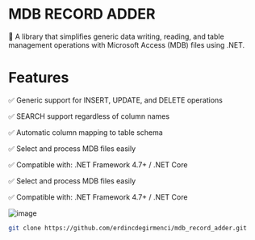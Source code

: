 # MDB RECORD ADDER

🚀 A library that simplifies generic data writing, reading, and table management operations with Microsoft Access (MDB) files using .NET.

# Features

✅ Generic support for INSERT, UPDATE, and DELETE operations 

✅ SEARCH support regardless of column names 

✅ Automatic column mapping to table schema 

✅ Select and process MDB files easily 

✅ Compatible with: .NET Framework 4.7+ / .NET Core 

✅ Select and process MDB files easily

✅ Compatible with: .NET Framework 4.7+ / .NET Core

![image](https://github.com/user-attachments/assets/ef864f94-67e7-4050-8d25-19b6bc847634)

```bash
git clone https://github.com/erdincdegirmenci/mdb_record_adder.git

